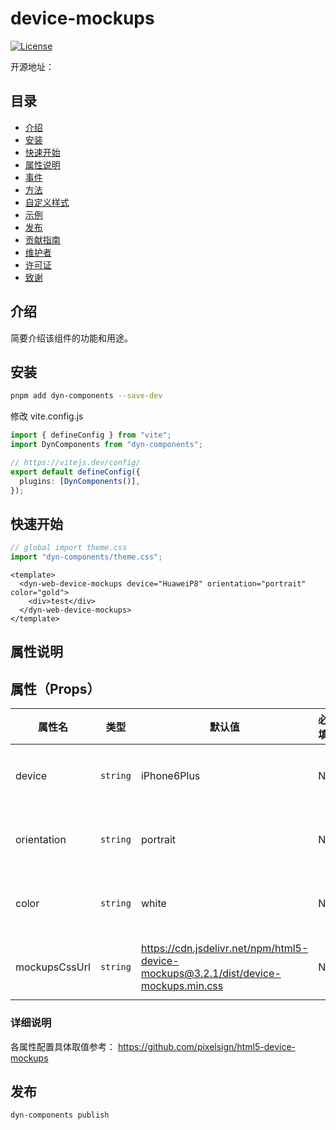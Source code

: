 # device-mockups

[![License](https://img.shields.io/badge/license-MIT-blue.svg)](LICENSE)

开源地址：

## 目录

- [介绍](#介绍)
- [安装](#安装)
- [快速开始](#快速开始)
- [属性说明](#属性说明)
- [事件](#事件)
- [方法](#方法)
- [自定义样式](#自定义样式)
- [示例](#示例)
- [发布](#发布)
- [贡献指南](#贡献指南)
- [维护者](#维护者)
- [许可证](#许可证)
- [致谢](#致谢)

## 介绍

简要介绍该组件的功能和用途。

## 安装

```bash
pnpm add dyn-components --save-dev
```

修改 vite.config.js

```ts
import { defineConfig } from "vite";
import DynComponents from "dyn-components";

// https://vitejs.dev/config/
export default defineConfig({
  plugins: [DynComponents()],
});
```

## 快速开始

```ts
// global import theme.css
import "dyn-components/theme.css";
```

```vue
<template>
  <dyn-web-device-mockups device="HuaweiP8" orientation="portrait" color="gold">
    <div>test</div>
  </dyn-web-device-mockups>
</template>
```

## 属性说明

## 属性（Props）

| 属性名        | 类型     | 默认值                                                                              | 必填 | 描述     |
| ------------- | -------- | ----------------------------------------------------------------------------------- | ---- | -------- |
| device        | `string` | iPhone6Plus                                                                         | N    | 设备名称 |
| orientation   | `string` | portrait                                                                            | N    | 设备方向 |
| color         | `string` | white                                                                               | N    | 设备颜色 |
| mockupsCssUrl | `string` | https://cdn.jsdelivr.net/npm/html5-device-mockups@3.2.1/dist/device-mockups.min.css | N    | 设备颜色 |

### 详细说明

各属性配置具体取值参考： https://github.com/pixelsign/html5-device-mockups

## 发布

```bash
dyn-components publish
```
